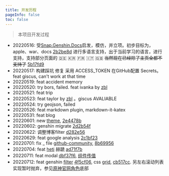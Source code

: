 ```yaml
---
title: 开发历程
pageInfo: false
toc: false
---
```


> 本项目开发过程

- 20220516: 受[Snap.Genshin.Docs][Snap]启发，模仿，并立项。初步目标为，apple、war、docs [2b2be8d] 进行多语言支持，出于当前学习的语言，进行支持，支持部分页面的 🇩🇪 🇰🇷
  🇫🇷 🇮🇹 🇬🇧 ~~当然现在已经除了主页全都不支持了~~ [5b17fd9]
- 20220517: 构建踩坑 修复 采用 ACCESS_TOKEN 在GitHub配置 Secrets。feat giscus, can't work at that time
- 20220519: feat accident memory
- 20220520: try bors, failed. feat ivanka by [zbl]
- 20220521: feat trip
- 20220523: feat taylor by [zbl] 。giscus AVALIABLE
- 20220524: try geojson, failed
- 20220526: feat markdown plugin, markdown-it-katex
- 20220531: feat blog
- 20220601: new [theme], [2e4478b]
- 20220602: genshin migrate [2d2b54f]
- 20220622: 调整博客filter [d282e56]
- 20220629: feat google analysis [2c1bf23]
- 20220701: fix _ file [github-community], [8b69956] 
- 20220704: feat [heti] 赫蹏 [ad71f7b]
- 20220711: feat modal [dbf37f6], [组件传值][vue组件传值]
- 20220712: feat genshin [filter][filter-obj] [4f5cf06], css [grid], [cb517cc]. 另左右滚动列表实现暂时抛弃，参见[原神官网角色]底部

[zbl]: https://github.com/zbl5337
[Snap]: https://github.com/DGP-Studio/Snap.Genshin.Docs
[theme]: https://github.com/vuepress-theme-hope/vuepress-theme-hope
[filter-obj]: https://stackoverflow.com/questions/5072136/javascript-filter-for-objects
[grid]: https://www.runoob.com/css3/css-grid.html
[github-community]: https://github.com/orgs/github-community/discussions/19794
[heti]: https://github.com/sivan/heti
[vue组件传值]: https://segmentfault.com/a/1190000022700216
[原神官网角色]: https://genshin.hoyoverse.com/en/character/mondstadt?char=0

[2b2be8d]: https://github.com/DrAugus/draugus.github.io/commit/2b2be8d34dcb6890822aadce20e7f5cd15a2764e
[5b17fd9]: https://github.com/DrAugus/draugus.github.io/commit/5b17fd914da6e0aa75ba2a4def7e61af98fdb69d
[2e4478b]: https://github.com/DrAugus/draugus.github.io/commit/2e4478b2bd59857655280997284f6929e1087331
[2d2b54f]: https://github.com/DrAugus/draugus.github.io/commit/2d2b54f624fc06a5e89bc7f9f3566f8962aaeb9a
[d282e56]: https://github.com/DrAugus/draugus.github.io/commit/d282e56360192491534e32d2789ea9f3356f33f1
[2c1bf23]: https://github.com/DrAugus/draugus.github.io/commit/2c1bf23f0a65ff75d2c376836c232bdc59872cda
[8b69956]: https://github.com/DrAugus/draugus.github.io/commit/8b69956d49b2226f545a6d483eacce46185deb0e
[ad71f7b]: https://github.com/DrAugus/draugus.github.io/commit/ad71f7b11e0d3ba6d928f3d41a55017fae60b5b5
[dbf37f6]: https://github.com/DrAugus/draugus.github.io/commit/dbf37f69699ce925a6c4290972b251084fbd33f0
[cb517cc]: https://github.com/DrAugus/draugus.github.io/commit/cb517ccf14163f48c10daf0bf139d2bd91b94cb7
[4f5cf06]: https://github.com/DrAugus/draugus.github.io/commit/4f5cf068cbb55cea51b65a83a5b462a9b15e1eb7
